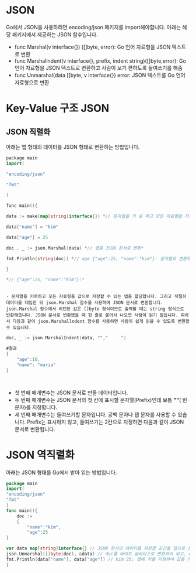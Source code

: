 # JSON



Go에서 JSON을 사용하려면 encoding/json 패키지를 import해야합니다. 아래는 해당 패키지에서 제공하는 JSON 함수입니다.

- func Marshal(v interface{}) ([]byte, error): Go 언어 자료형을 JSON 텍스트로 변환
- func Marshallndent(v interface{}, prefix, indent string)([]byte,error): Go 언어 자료형을 JSON 텍스트로 변환하고 사람이 보기 편하도록 들여쓰기를 해줌
- func Unmarshal(data []byte, v interface{}) error: JSON 텍스트를 Go 언어 자료형으로 변환

 

# Key-Value 구조 JSON

## JSON 직렬화
아래는 맵 형태의 데이터를 JSON 형태로 변환하는 방법입니다.

```go
package main
import(

"encoding/json"

"fmt"

)

func main(){

data := make(map[string]interface{}) *// 문자열을 키 로 하고 모든 자료형을 저장할 수 있는 맵 생성*

data["name"] = "kim"

data["age"] = 25

doc , _ := json.Marshal(data) *// 맵을 JSON 문서로 변환*

fmt.Println(string(doc)) *// age {"age":25, "name":"kim"}: 문자열로 변환하여 출력*

}

*// {"age":25, "name":"kim"}:*
```
````

- 문자열을 키로하고 모든 자료형을 값으로 저장할 수 있는 맵을 할당합니다. 그리고 적절히 데이터를 대입한 뒤 json.Marshal 함수를 사용하여 JSON 문서로 변환합니다. json.Marshal 함수에서 리턴된 값은 []byte 형식이므로 출력할 때는 string 형식으로 반환해줍니다. JSON 문서로 변환했을 때 한 줄로 붙어서 나오면 사람이 읽기 힘듭니다. 따라서 다음과 같이 json.Marshallndent 함수를 사용하면 사람이 쉽게 읽을 수 있도록 변환할 수 있습니다.
````

```go
doc, _ := json.MarshalIndent(data, "","		")

#결과
{
	"age":10,
	"name": "maria"
}
```

`` ``

- 첫 번째 매개변수는 JSON 문서로 만들 데이터입니다. 
- 두 번째 매개변수는 JSON 문서의 첫 칸에 표시할 문자열(Prefix)인데 보통 **""**( 빈문자)를 지정합니다. 
- 세 번째 매개변수는 들여쓰기할 문자입니다. 공백 문자나 탭 문자를 사용할 수 있습니다. Prefix는 표시하지 않고, 들여쓰기는 2칸으로 지정하면 다음과 같이 JSON 문서로 변환됩니다.


# JSON 역직렬화
아래는 JSON 형태를 Go에서 받아 읽는 방법입니다.

```go
package main
import(
"encoding/json"
"fmt"
)
func main(){
	doc :=
	{
		"name":"kim",
		"age":25
}

var data map[string]interface{} // JSON 문서의 데이터를 저장할 공간을 맵으로 선언
json.Unmarshal([]byte(doc), &data) // doc를 바이트 슬라이스로 변환하여 넣고, data의 포인터를 넣어줌
fmt.Println(data["name"], data["age"]) // kim 25: 맵에 키를 지정하여 값을 가져옴
}
```
